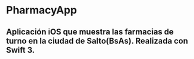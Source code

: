 # PharmacyApp
Aplicación iOS que muestra las farmacias de turno en la ciudad de Salto(BsAs).
Realizada con Swift 3.
----------
